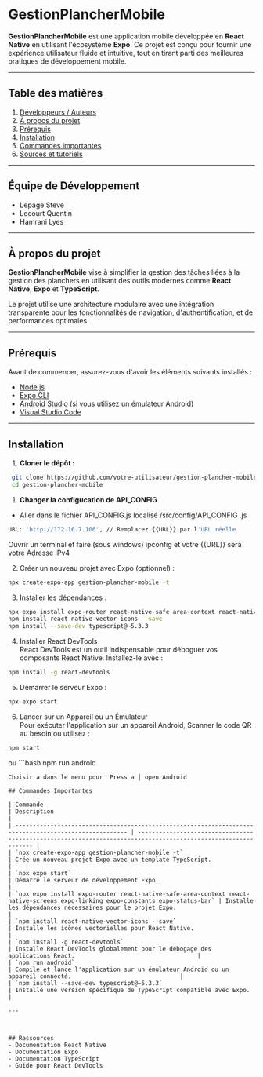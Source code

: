 # GestionPlancherMobile

**GestionPlancherMobile** est une application mobile développée en **React Native** en utilisant l'écosystème **Expo**. Ce projet est conçu pour fournir une expérience utilisateur fluide et intuitive, tout en tirant parti des meilleures pratiques de développement mobile.

---

## Table des matières

1. [Développeurs / Auteurs](#équipe-de-développement)
1. [À propos du projet](#à-propos-du-projet)
2. [Prérequis](#prérequis)
3. [Installation](#installation)
4. [Commandes importantes](#commandes-importantes)
5. [Sources et tutoriels](#sources-et-tutoriels)

---

## Équipe de Développement

- Lepage Steve
- Lecourt Quentin
- Hamrani Lyes

---

## À propos du projet

**GestionPlancherMobile** vise à simplifier la gestion des tâches liées à la gestion des planchers en utilisant des outils modernes comme **React Native**, **Expo** et **TypeScript**. 

Le projet utilise une architecture modulaire avec une intégration transparente pour les fonctionnalités de navigation, d'authentification, et de performances optimales.

---

## Prérequis

Avant de commencer, assurez-vous d'avoir les éléments suivants installés :

- [Node.js](https://nodejs.org/)
- [Expo CLI](https://docs.expo.dev/get-started/installation/)
- [Android Studio](https://developer.android.com/studio?hl=fr) (si vous utilisez un émulateur Android)
- [Visual Studio Code](https://code.visualstudio.com/)

---

## Installation

1. **Cloner le dépôt :**
  ```bash
   git clone https://github.com/votre-utilisateur/gestion-plancher-mobile.git
   cd gestion-plancher-mobile
  ```
1. **Changer la configucation de API_CONFIG**
  - Aller dans le fichier API_CONFIG.js localisé /src/config/API_CONFIG .js
  ```bash
  URL: 'http://172.16.7.106', // Remplacez {{URL}} par l'URL réelle
  ```
  Ouvrir un terminal et faire (sous windows) ipconfig et votre {{URL}} sera votre Adresse IPv4  

2. Créer un nouveau projet avec Expo (optionnel) :
  ```bash
  npx create-expo-app gestion-plancher-mobile -t
  ```
3. Installer les dépendances :
  ```bash
  npx expo install expo-router react-native-safe-area-context react-native-screens expo-linking expo-constants expo-status-bar
  npm install react-native-vector-icons --save
  npm install --save-dev typescript@~5.3.3
  ```
4. Installer React DevTools   
React DevTools est un outil indispensable pour déboguer vos composants React Native. Installez-le avec :   
  ```bash
npm install -g react-devtools
  ```
5. Démarrer le serveur Expo :  
  ```bash
  npx expo start
  ```
6. Lancer sur un Appareil ou un Émulateur  
Pour exécuter l'application sur un appareil Android, Scanner le code QR au besoin ou utilisez :  

  ```bash
  npm start
  ```
  ou
    ```bash
  npm run android
  ```
  Choisir a dans le menu pour  Press a │ open Android   

## Commandes Importantes

| Commande                                                                                               | Description                                                                                                    |
| ------------------------------------------------------------------------------------------------------ | -------------------------------------------------------------------------------------------------------------- |
| `npx create-expo-app gestion-plancher-mobile -t`                                                      | Crée un nouveau projet Expo avec un template TypeScript.                                                       |
| `npx expo start`                                                                                      | Démarre le serveur de développement Expo.                                                                      |
| `npx expo install expo-router react-native-safe-area-context react-native-screens expo-linking expo-constants expo-status-bar` | Installe les dépendances nécessaires pour le projet Expo.                                                      |
| `npm install react-native-vector-icons --save`                                                        | Installe les icônes vectorielles pour React Native.                                                            |
| `npm install -g react-devtools`                                                                       | Installe React DevTools globalement pour le débogage des applications React.                                   |
| `npm run android`                                                                                     | Compile et lance l'application sur un émulateur Android ou un appareil connecté.                               |
| `npm install --save-dev typescript@~5.3.3`                                                            | Installe une version spécifique de TypeScript compatible avec Expo.                                            |

---



## Ressources
- Documentation React Native
- Documentation Expo
- Documentation TypeScript
- Guide pour React DevTools